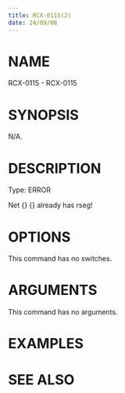 ```yaml
---
title: RCX-0115(2)
date: 24/09/08
---
```


# NAME

RCX-0115 - RCX-0115

# SYNOPSIS

N/A.

# DESCRIPTION

Type: ERROR

Net {} {} already has rseg!

# OPTIONS

This command has no switches.

# ARGUMENTS

This command has no arguments.

# EXAMPLES

# SEE ALSO
